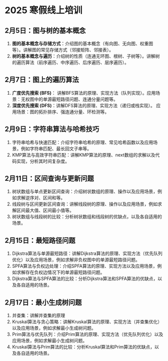 # 2025 寒假线上培训 

## 2月5日：图与树的基本概念

1. **图的基本概念与存储方式**：介绍图的基本概念（有向图、无向图、权重图等）。讲解图的常见存储方式（邻接矩阵、邻接表）。
2. **树的基本概念与遍历**：介绍树的性质（连通无环图、根树、子树等）。讲解树的遍历算法（前序遍历、中序遍历、后序遍历、层序遍历）。

## 2月7日：图上的遍历算法

1. **广度优先搜索 (BFS)**： 讲解BFS算法的原理、实现方法（队列实现）。应用场景：无权图中的单源最短路径问题、连通分量问题等。
2. **深度优先搜索 (DFS)**：讲解DFS算法的原理、实现方法（递归或栈实现）。 应用场景：图的拓扑排序、强连通分量、环检测等。

## 2月9日：字符串算法与哈希技巧
1. 字符串哈希与快速匹配：介绍字符串哈希的原理、常见哈希函数以及应用场景，例如字符串匹配、最长回文子串等。  
2. KMP算法与高效字符串匹配：讲解KMP算法的原理、next数组的求解以及代码实现，分析其时间复杂度。  

## 2月11日：区间查询与更新问题
1. 树状数组与单点更新区间查询：介绍树状数组的原理、操作以及应用场景，例如求解逆序对、区间和等。  
2. 线段树与区间更新区间查询：讲解线段树的原理、操作以及应用场景，例如求解区间最大值、区间最小值等。  
3. 树状数组与线段树的比较：分析树状数组和线段树的优缺点，以及各自适用的场景。  

## 2月15日：最短路径问题
1. Dijkstra算法与单源最短路径：讲解Dijkstra算法的原理、实现方法（优先队列优化）以及应用场景，例如求解非负权图中的单源最短路径问题。  
2. SPFA算法与负权边处理：介绍SPFA算法的原理、实现方法以及应用场景，例如求解存在负权边情况下的单源最短路径问题。  
3. Dijkstra算法与SPFA算法的比较：分析Dijkstra算法和SPFA算法的优缺点，以及各自适用的场景。  

## 2月17日：最小生成树问题
1. 并查集：讲解并查集的原理
2. Kruskal算法与贪心策略：讲解Kruskal算法的原理、实现方法（并查集优化）以及应用场景，例如求解最小生成树问题。  
3. Prim算法与优先队列：介绍Prim算法的原理、实现方法（优先队列优化）以及应用场景，例如求解最小生成树问题。  
4. Kruskal算法与Prim算法的比较：分析Kruskal算法和Prim算法的优缺点，以及各自适用的场景。  
